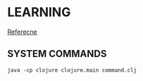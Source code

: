 # LEARNING

[Referecne](http://stackoverflow.com/questions/6734908/how-to-execute-system-commands)

## SYSTEM COMMANDS


```shell
java -cp clojure clojure.main command.clj
```
